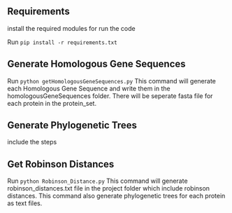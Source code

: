 ## Requirements

install the required modules for run the code

Run `pip install -r requirements.txt`

## Generate Homologous Gene Sequences

Run `python getHomologousGeneSequences.py` 
This command will generate each Homologous Gene Sequence and write them in the homologousGeneSequences folder.
There will be seperate fasta file for each protein in the protein_set.

## Generate Phylogenetic Trees
include the steps




## Get Robinson Distances

Run `python Robinson_Distance.py` 
This command will generate robinson_distances.txt file in the project folder which include robinson distances. This command also generate phylogenetic trees for each protein as text files.

